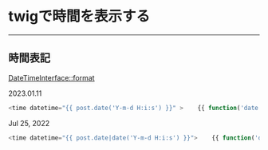 # twigで時間を表示する

---

## 時間表記

[DateTimeInterface::format](https://www.php.net/manual/ja/datetime.format.php)

2023.01.11

```javascript
<time datetime="{{ post.date('Y-m-d H:i:s') }}" >    {{ function('date', 'Y.m.d', post.date('U')) }}</time>
```

Jul 25, 2022

```javascript
<time datetime="{{ post.date|date('Y-m-d H:i:s') }}">    {{ function('date', 'M d, Y', post.date('U')) }}</time>
```
